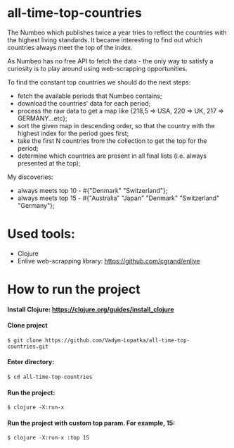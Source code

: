 # all-time-top-countries

The Numbeo which publishes twice a year tries to reflect the countries with the highest living standards. 
It became interesting to find out which countries always meet the top of the index.

As Numbeo has no free API to fetch the data - the only way to satisfy a curiosity is to play around using web-scrapping opportunities.

To find the constant top countries we should do the next steps:
- fetch the available periods that Numbeo contains;
- download the countries' data for each period;
- process the raw data to get a map like {218,5 => USA, 220 => UK, 217 => GERMANY...etc};
- sort the given map in descending order, so that the country with the highest index for the period goes first;
- take the first N countries from the collection to get the top for the period;
- determine which countries are present in all final lists (i.e. always presented at the top);

My discoveries:
- always meets top 10 - #{"Denmark" "Switzerland"};
- always meets top 15 - #{"Australia" "Japan" "Denmark" "Switzerland" "Germany"};

# Used tools:
- Clojure
- Enlive web-scrapping library: https://github.com/cgrand/enlive

# How to run the project
#### Install Clojure: https://clojure.org/guides/install_clojure
#### Clone project
    $ git clone https://github.com/Vadym-Lopatka/all-time-top-countries.git
#### Enter directory:
    $ cd all-time-top-countries
#### Run the project:
    $ clojure -X:run-x
#### Run the project with custom top param. For example, 15:
    $ clojure -X:run-x :top 15




